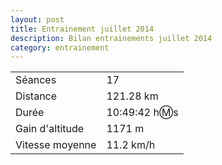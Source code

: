 ```yaml
---
layout: post
title: Entrainement juillet 2014
description: Bilan entrainements juillet 2014
category: entrainement
---
```


|                  |                |
| ---------------- | -------------- |
| Séances          | 17             |
| Distance         | 121.28 km      |
| Durée            | 10:49:42 h:m:s |
| Gain d'altitude  | 1171 m         |
| Vitesse moyenne  | 11.2 km/h      |
